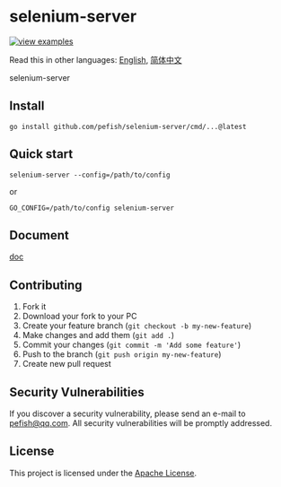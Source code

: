 # selenium-server

[![view examples](https://img.shields.io/badge/learn%20by-examples-0C8EC5.svg?style=for-the-badge&logo=go)](https://github.com/pefish/selenium-server)

Read this in other languages: [English](README.md), [简体中文](README_zh-cn.md)

selenium-server

## Install

```
go install github.com/pefish/selenium-server/cmd/...@latest
```

## Quick start

```shell script
selenium-server --config=/path/to/config
```

or

```shell script
GO_CONFIG=/path/to/config selenium-server
```

## Document

[doc](https://godoc.org/github.com/pefish/selenium-server)

## Contributing

1. Fork it
2. Download your fork to your PC
3. Create your feature branch (`git checkout -b my-new-feature`)
4. Make changes and add them (`git add .`)
5. Commit your changes (`git commit -m 'Add some feature'`)
6. Push to the branch (`git push origin my-new-feature`)
7. Create new pull request

## Security Vulnerabilities

If you discover a security vulnerability, please send an e-mail to [pefish@qq.com](mailto:pefish@qq.com). All security vulnerabilities will be promptly addressed.

## License

This project is licensed under the [Apache License](LICENSE).
